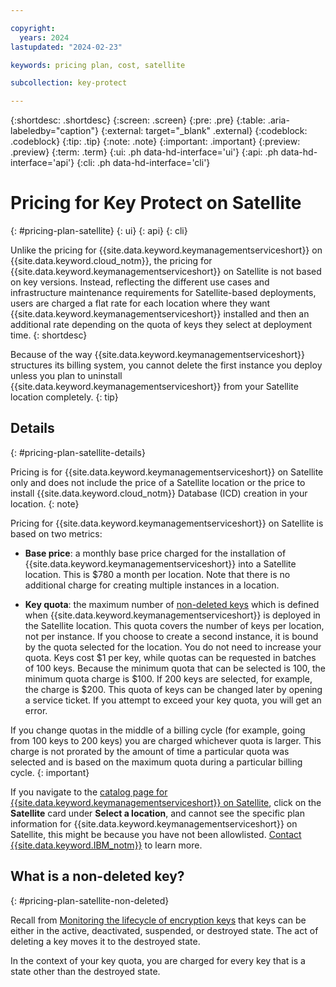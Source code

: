 ```yaml
---

copyright:
  years: 2024
lastupdated: "2024-02-23"

keywords: pricing plan, cost, satellite

subcollection: key-protect

---
```


{:shortdesc: .shortdesc}
{:screen: .screen}
{:pre: .pre}
{:table: .aria-labeledby="caption"}
{:external: target="_blank" .external}
{:codeblock: .codeblock}
{:tip: .tip}
{:note: .note}
{:important: .important}
{:preview: .preview}
{:term: .term}
{:ui: .ph data-hd-interface='ui'}
{:api: .ph data-hd-interface='api'}
{:cli: .ph data-hd-interface='cli'}

# Pricing for Key Protect on Satellite
{: #pricing-plan-satellite}
{: ui}
{: api}
{: cli}

Unlike the pricing for {{site.data.keyword.keymanagementserviceshort}} on {{site.data.keyword.cloud_notm}}, the pricing for {{site.data.keyword.keymanagementserviceshort}} on Satellite is not based on key versions. Instead, reflecting the different use cases and infrastructure maintenance requirements for Satellite-based deployments, users are charged a flat rate for each location where they want {{site.data.keyword.keymanagementserviceshort}} installed and then an additional rate depending on the quota of keys they select at deployment time.
{: shortdesc}

Because of the way {{site.data.keyword.keymanagementserviceshort}} structures its billing system, you cannot delete the first instance you deploy unless you plan to uninstall {{site.data.keyword.keymanagementserviceshort}} from your Satellite location completely.
{: tip}

## Details
{: #pricing-plan-satellite-details}

Pricing is for {{site.data.keyword.keymanagementserviceshort}} on Satellite only and does not include the price of a Satellite location or the price to install {{site.data.keyword.cloud_notm}} Database (ICD) creation in your location.
{: note}

Pricing for {{site.data.keyword.keymanagementserviceshort}} on Satellite is based on two metrics:

* **Base price**: a monthly base price charged for the installation of {{site.data.keyword.keymanagementserviceshort}} into a Satellite location. This is $780 a month per location. Note that there is no additional charge for creating multiple instances in a location.

* **Key quota**: the maximum number of [non-deleted keys](#pricing-plan-satellite-non-deleted) which is defined when {{site.data.keyword.keymanagementserviceshort}} is deployed in the Satellite location. This quota covers the number of keys per location, not per instance. If you choose to create a second instance, it is bound by the quota selected for the location. You do not need to increase your quota. Keys cost $1 per key, while quotas can be requested in batches of 100 keys. Because the minimum quota that can be selected is 100, the minimum quota charge is $100. If 200 keys are selected, for example, the charge is $200. This quota of keys can be changed later by opening a service ticket. If you attempt to exceed your key quota, you will get an error.

If you change quotas in the middle of a billing cycle (for example, going from 100 keys to 200 keys) you are charged whichever quota is larger. This charge is not prorated by the amount of time a particular quota was selected and is based on the maximum quota during a particular billing cycle.
{: important}

If you navigate to the [catalog page for {{site.data.keyword.keymanagementserviceshort}} on Satellite](https://cloud.ibm.com/catalog/services/key-protect), click on the **Satellite** card under **Select a location**, and cannot see the specific plan information for {{site.data.keyword.keymanagementserviceshort}} on Satellite, this might be because you have not been allowlisted. [Contact {{site.data.keyword.IBM_notm}}](https://www.ibm.com/contact) to learn more.

## What is a non-deleted key?
{: #pricing-plan-satellite-non-deleted}

Recall from [Monitoring the lifecycle of encryption keys](/docs/key-protect?topic=key-protect-key-states) that keys can be either in the active, deactivated, suspended, or destroyed state. The act of deleting a key moves it to the destroyed state.

In the context of your key quota, you are charged for every key that is a state other than the destroyed state.